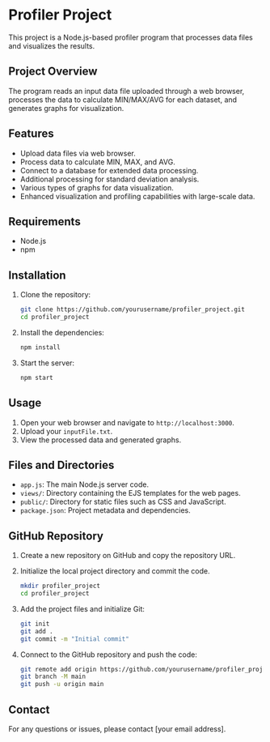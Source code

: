 # Profiler Project

This project is a Node.js-based profiler program that processes data files and visualizes the results.

## Project Overview

The program reads an input data file uploaded through a web browser, processes the data to calculate MIN/MAX/AVG for each dataset, and generates graphs for visualization.

## Features

- Upload data files via web browser.
- Process data to calculate MIN, MAX, and AVG.
- Connect to a database for extended data processing.
- Additional processing for standard deviation analysis.
- Various types of graphs for data visualization.
- Enhanced visualization and profiling capabilities with large-scale data.

## Requirements

- Node.js
- npm

## Installation

1. Clone the repository:
    ```bash
    git clone https://github.com/yourusername/profiler_project.git
    cd profiler_project
    ```

2. Install the dependencies:
    ```bash
    npm install
    ```

3. Start the server:
    ```bash
    npm start
    ```

## Usage

1. Open your web browser and navigate to `http://localhost:3000`.
2. Upload your `inputFile.txt`.
3. View the processed data and generated graphs.

## Files and Directories

- `app.js`: The main Node.js server code.
- `views/`: Directory containing the EJS templates for the web pages.
- `public/`: Directory for static files such as CSS and JavaScript.
- `package.json`: Project metadata and dependencies.

## GitHub Repository

1. Create a new repository on GitHub and copy the repository URL.
2. Initialize the local project directory and commit the code.

    ```bash
    mkdir profiler_project
    cd profiler_project
    ```

3. Add the project files and initialize Git:

    ```bash
    git init
    git add .
    git commit -m "Initial commit"
    ```

4. Connect to the GitHub repository and push the code:

    ```bash
    git remote add origin https://github.com/yourusername/profiler_project.git
    git branch -M main
    git push -u origin main
    ```

## Contact

For any questions or issues, please contact [your email address].
